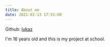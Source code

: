 ```yaml
---
title: About me
date: 2021-02-13 17:51:00
---
```


Github: [lukaz](https://github.com/lukazupan)

<body> I'm 16 years old and this is my project at school.